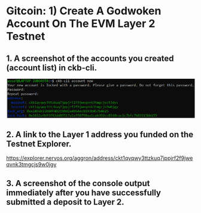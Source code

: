 # Gitcoin: 1) Create A Godwoken Account On The EVM Layer 2 Testnet

## **1. A screenshot of the accounts you created (account list) in ckb-cli.**
![Step 1](1.1.png)

## **2. A link to the Layer 1 address you funded on the Testnet Explorer.**
https://explorer.nervos.org/aggron/address/ckt1qyqwy3ttzkuq7jppjrf2f9jweqvnk3tmgcjs9w0jgy

## **3. A screenshot of the console output immediately after you have successfully submitted a deposit to Layer 2.**
